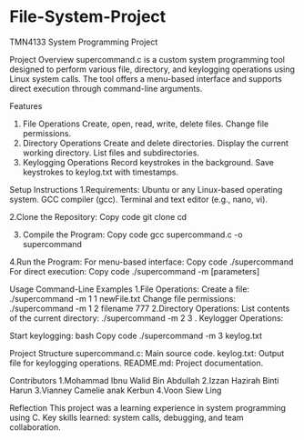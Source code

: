 # File-System-Project
TMN4133 System Programming Project

Project Overview
supercommand.c is a custom system programming tool designed to perform various file, directory, and keylogging operations using Linux system calls. The tool offers a menu-based interface and supports direct execution through command-line arguments.

Features
1. File Operations
Create, open, read, write, delete files.
Change file permissions.
3. Directory Operations
Create and delete directories.
Display the current working directory.
List files and subdirectories.
4. Keylogging Operations
Record keystrokes in the background.
Save keystrokes to keylog.txt with timestamps.

Setup Instructions
1.Requirements:
Ubuntu or any Linux-based operating system.
GCC compiler (gcc).
Terminal and text editor (e.g., nano, vi).

2.Clone the Repository:
Copy code
git clone <repository-link>
cd <repository-name>

3. Compile the Program:
Copy code
gcc supercommand.c -o supercommand

4.Run the Program:
For menu-based interface:
Copy code
./supercommand
For direct execution:
Copy code
./supercommand -m <mode> <operation> [parameters]

Usage
Command-Line Examples
1.File Operations:
Create a file:
./supercommand -m 1 1 newFile.txt
Change file permissions:
./supercommand -m 1 2 filename 777
2.Directory Operations:
List contents of the current directory:
./supercommand -m 2 3 .
Keylogger Operations:

Start keylogging:
bash
Copy code
./supercommand -m 3 keylog.txt

Project Structure
supercommand.c: Main source code.
keylog.txt: Output file for keylogging operations.
README.md: Project documentation.

Contributors
1.Mohammad Ibnu Walid Bin Abdullah
2.Izzan Hazirah Binti Harun
3.Vianney Camelie anak Kerbun
4.Voon Siew Ling

Reflection
This project was a learning experience in system programming using C.
Key skills learned: system calls, debugging, and team collaboration.

